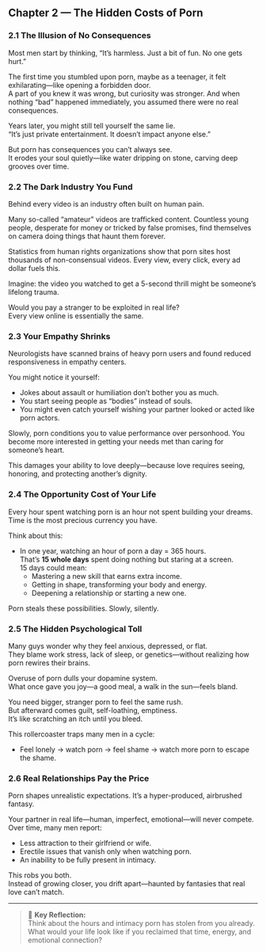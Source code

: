 ## Chapter 2 — The Hidden Costs of Porn

### 2.1 The Illusion of No Consequences

Most men start by thinking, “It’s harmless. Just a bit of fun. No one gets hurt.”

The first time you stumbled upon porn, maybe as a teenager, it felt exhilarating—like opening a forbidden door.  
A part of you knew it was wrong, but curiosity was stronger. And when nothing “bad” happened immediately, you assumed there were no real consequences.

Years later, you might still tell yourself the same lie.  
“It’s just private entertainment. It doesn’t impact anyone else.”

But porn has consequences you can’t always see.  
It erodes your soul quietly—like water dripping on stone, carving deep grooves over time.

### 2.2 The Dark Industry You Fund

Behind every video is an industry often built on human pain. 

Many so-called “amateur” videos are trafficked content. Countless young people, desperate for money or tricked by false promises, find themselves on camera doing things that haunt them forever.  

Statistics from human rights organizations show that porn sites host thousands of non-consensual videos. Every view, every click, every ad dollar fuels this.

Imagine: the video you watched to get a 5-second thrill might be someone’s lifelong trauma.

Would you pay a stranger to be exploited in real life?  
Every view online is essentially the same.

### 2.3 Your Empathy Shrinks

Neurologists have scanned brains of heavy porn users and found reduced responsiveness in empathy centers. 

You might notice it yourself:

- Jokes about assault or humiliation don’t bother you as much.  
- You start seeing people as “bodies” instead of souls.  
- You might even catch yourself wishing your partner looked or acted like porn actors.

Slowly, porn conditions you to value performance over personhood. You become more interested in getting your needs met than caring for someone’s heart.

This damages your ability to love deeply—because love requires seeing, honoring, and protecting another’s dignity.

### 2.4 The Opportunity Cost of Your Life

Every hour spent watching porn is an hour not spent building your dreams.  
Time is the most precious currency you have.

Think about this:
- In one year, watching an hour of porn a day = 365 hours.  
That’s **15 whole days** spent doing nothing but staring at a screen.  
15 days could mean:
  - Mastering a new skill that earns extra income.
  - Getting in shape, transforming your body and energy. 
  - Deepening a relationship or starting a new one.

Porn steals these possibilities. Slowly, silently.

### 2.5 The Hidden Psychological Toll

Many guys wonder why they feel anxious, depressed, or flat.  
They blame work stress, lack of sleep, or genetics—without realizing how porn rewires their brains.

Overuse of porn dulls your dopamine system.  
What once gave you joy—a good meal, a walk in the sun—feels bland.

You need bigger, stranger porn to feel the same rush.  
But afterward comes guilt, self-loathing, emptiness.  
It’s like scratching an itch until you bleed.

This rollercoaster traps many men in a cycle:  
- Feel lonely → watch porn → feel shame → watch more porn to escape the shame.

### 2.6 Real Relationships Pay the Price

Porn shapes unrealistic expectations. It’s a hyper-produced, airbrushed fantasy.

Your partner in real life—human, imperfect, emotional—will never compete.  
Over time, many men report:

- Less attraction to their girlfriend or wife.  
- Erectile issues that vanish only when watching porn.  
- An inability to be fully present in intimacy.

This robs you both.  
Instead of growing closer, you drift apart—haunted by fantasies that real love can’t match.

---

> 📝 **Key Reflection:**  
> Think about the hours and intimacy porn has stolen from you already.  
> What would your life look like if you reclaimed that time, energy, and emotional connection?